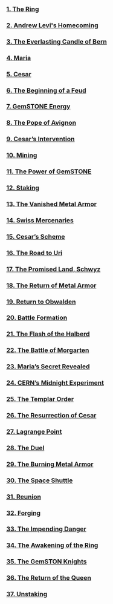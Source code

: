 ### [1. The Ring](/01_gemston/EN/EN_1.md)
### [2. Andrew Levi's Homecoming](/01_gemston/EN/EN_2.md)
### [3. The Everlasting Candle of Bern](/01_gemston/EN/EN_3.md)
### [4. Maria](/01_gemston/EN/EN_4.md)
### [5. Cesar](/01_gemston/EN/EN_5.md)
### [6. The Beginning of a Feud](/01_gemston/EN/EN_6.md)
### [7. GemSTONE Energy](/01_gemston/EN/EN_7-8.md)
### [8. The Pope of Avignon](/01_gemston/EN/EN_7-8.md)
### [9. Cesar’s Intervention](/01_gemston/EN/EN_9.md)
### [10. Mining](/01_gemston/EN/EN_10.md)
### [11. The Power of GemSTONE](/01_gemston/EN/EN_11-12.md)
### [12. Staking](/01_gemston/EN/EN_11-12.md)
### [13. The Vanished Metal Armor](/01_gemston/EN/EN_13-14.md)
### [14. Swiss Mercenaries](/01_gemston/EN/EN_13-14.md)
### [15. Cesar’s Scheme](/01_gemston/EN/EN_15.md)
### [16. The Road to Uri](/01_gemston/EN/EN_16.md)
### [17. The Promised Land, Schwyz](/01_gemston/EN/EN_17.md)
### [18. The Return of Metal Armor](/01_gemston/EN/EN_18-18.md)
### [19. Return to Obwalden](/01_gemston/EN/EN_18-19.md)
### [20. Battle Formation](/01_gemston/EN/EN_20.md)
### [21. The Flash of the Halberd](/01_gemston/EN/EN_21-22.md)
### [22. The Battle of Morgarten](/01_gemston/EN/EN_21-23.md)
### [23. Maria’s Secret Revealed](/01_gemston/EN/EN_23.md)
### [24. CERN’s Midnight Experiment](/01_gemston/EN/EN_24-25.md)
### [25. The Templar Order](/01_gemston/EN/EN_24-25.md)
### [26. The Resurrection of Cesar](/01_gemston/EN/EN_26.md)
### [27. Lagrange Point](/01_gemston/EN/EN_27.md)
### [28. The Duel](/01_gemston/EN/EN_28-29.md)
### [29. The Burning Metal Armor](/01_gemston/EN/EN_28-29.md)
### [30. The Space Shuttle](/01_gemston/EN/EN_30-31.md)
### [31. Reunion](/01_gemston/EN/EN_30-31.md)
### [32. Forging](/01_gemston/EN/EN_32-33.md)
### [33. The Impending Danger](/01_gemston/EN/EN_32-33.md)
### [34. The Awakening of the Ring](/01_gemston/EN/EN_34-35.md)
### [35. The GemSTON Knights](/01_gemston/EN/EN_34-35.md)
### [36. The Return of the Queen](/01_gemston/EN/EN_36.md)
### [37. Unstaking](/01_gemston/EN/EN_37.md)
